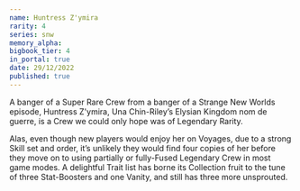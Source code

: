 ```yaml
---
name: Huntress Z'ymira
rarity: 4
series: snw
memory_alpha:
bigbook_tier: 4
in_portal: true
date: 29/12/2022
published: true
---
```


A banger of a Super Rare Crew from a banger of a Strange New Worlds episode, Huntress Z'ymira, Una Chin-Riley’s Elysian Kingdom nom de guerre, is a Crew we could only hope was of Legendary Rarity. 

Alas, even though new players would enjoy her on Voyages, due to a strong Skill set and order, it’s unlikely they would find four copies of her before they move on to using partially or fully-Fused Legendary Crew in most game modes. A delightful Trait list has borne its Collection fruit to the tune of three Stat-Boosters and one Vanity, and still has three more unsprouted.
